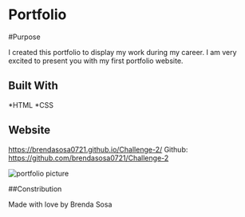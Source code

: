 # Portfolio

#Purpose

I created this portfolio to display my work during my career. I am very excited to present you with my first portfolio website.

## Built With
*HTML
*CSS

## Website
https://brendasosa0721.github.io/Challenge-2/
Github: https://github.com/brendasosa0721/Challenge-2

![portfolio picture](https://user-images.githubusercontent.com/106204413/181382718-9c70944d-0f84-480b-a3be-70da1fff7ed8.png)


##Constribution

Made with love by Brenda Sosa
